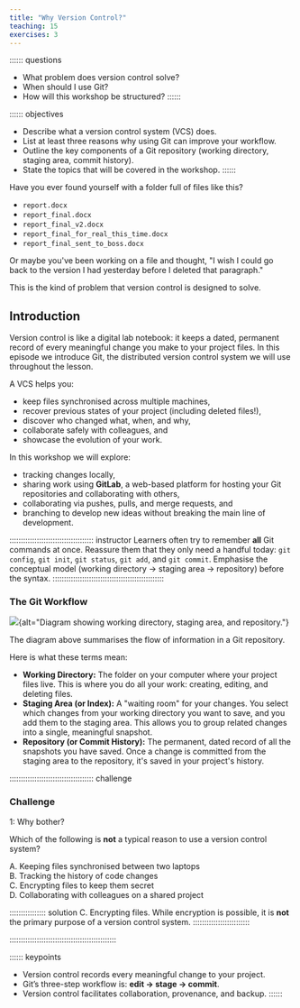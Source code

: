 ```yaml
---
title: "Why Version Control?"
teaching: 15
exercises: 3
---
```


:::::: questions
-   What problem does version control solve?
-   When should I use Git?
-   How will this workshop be structured?
::::::

:::::: objectives
-   Describe what a version control system (VCS) does.
-   List at least three reasons why using Git can improve your workflow.
-   Outline the key components of a Git repository (working directory, staging area, commit history).
-   State the topics that will be covered in the workshop.
::::::

Have you ever found yourself with a folder full of files like this?

-   `report.docx`
-   `report_final.docx`
-   `report_final_v2.docx`
-   `report_final_for_real_this_time.docx`
-   `report_final_sent_to_boss.docx`

Or maybe you've been working on a file and thought, "I wish I could go back to the version I had yesterday before I deleted that paragraph."

This is the kind of problem that version control is designed to solve.

## Introduction

Version control is like a digital lab notebook: it keeps a dated, permanent record of every meaningful change you make to your project files. In this episode we introduce Git, the distributed version control system we will use throughout the lesson.

A VCS helps you:

-   keep files synchronised across multiple machines,
-   recover previous states of your project (including deleted files!),
-   discover who changed what, when, and why,
-   collaborate safely with colleagues, and
-   showcase the evolution of your work.

In this workshop we will explore:

-   tracking changes locally,
-   sharing work using **GitLab**, a web-based platform for hosting your Git repositories and collaborating with others,
-   collaborating via pushes, pulls, and merge requests, and
-   branching to develop new ideas without breaking the main line of development.

::::::::::::::::::::::::::::::::::::: instructor
Learners often try to remember **all** Git commands at once. Reassure them that they only need a handful today: `git config`, `git init`, `git status`, `git add`, and `git commit`. Emphasise the conceptual model (working directory → staging area → repository) before the syntax.
:::::::::::::::::::::::::::::::::::::::::::::::::

### The Git Workflow

![](https://swcarpentry.github.io/git-novice/fig/git-staging-area.svg){alt="Diagram showing working directory, staging area, and repository."}

The diagram above summarises the flow of information in a Git repository.

Here is what these terms mean:

-   **Working Directory:** The folder on your computer where your project files live. This is where you do all your work: creating, editing, and deleting files.
-   **Staging Area (or Index):** A "waiting room" for your changes. You select which changes from your working directory you want to save, and you add them to the staging area. This allows you to group related changes into a single, meaningful snapshot.
-   **Repository (or Commit History):** The permanent, dated record of all the snapshots you have saved. Once a change is committed from the staging area to the repository, it's saved in your project's history.

::::::::::::::::::::::::::::::::::::: challenge
### Challenge
1: Why bother?

Which of the following is **not** a typical reason to use a version control system?

A. Keeping files synchronised between two laptops\
B. Tracking the history of code changes\
C. Encrypting files to keep them secret\
D. Collaborating with colleagues on a shared project

:::::::::::::::: solution
C. Encrypting files.
While encryption is possible, it is **not** the primary purpose of a version control system.
:::::::::::::::::::::::::

:::::::::::::::::::::::::::::::::::::::::::::::


:::::: keypoints
-   Version control records every meaningful change to your project.
-   Git’s three-step workflow is: **edit → stage → commit**.
-   Version control facilitates collaboration, provenance, and backup.
::::::
